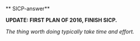 ** SICP-answer**

**UPDATE: FIRST PLAN OF 2016, FINISH SICP.**

*The thing worth doing typically take time and effort.*

